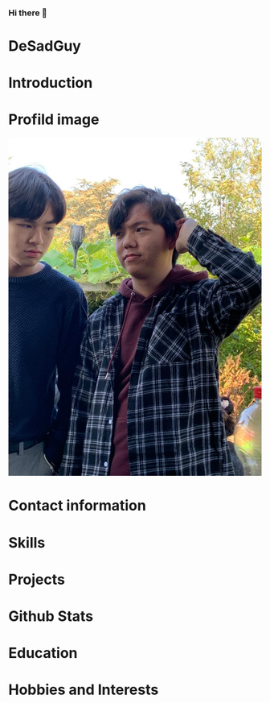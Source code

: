 ### Hi there 👋

<!--
**DeSadGuy/DeSadGuy** is a ✨ _special_ ✨ repository because its `README.md` (this file) appears on your GitHub profile.

Here are some ideas to get you started:

- 🔭 I’m currently working on ...
- 🌱 I’m currently learning ...
- 👯 I’m looking to collaborate on ...
- 🤔 I’m looking for help with ...
- 💬 Ask me about ...
- 📫 How to reach me: ...
- 😄 Pronouns: ...
- ⚡ Fun fact: ...
-->
# DeSadGuy
# Introduction
# Profild image
![Profile Image](https://github.com/DeSadGuy/DeSadGuy/blob/main/Profilefoto.jpg)

# Contact information 
# Skills
# Projects 
# Github Stats
# Education 
# Hobbies and Interests
